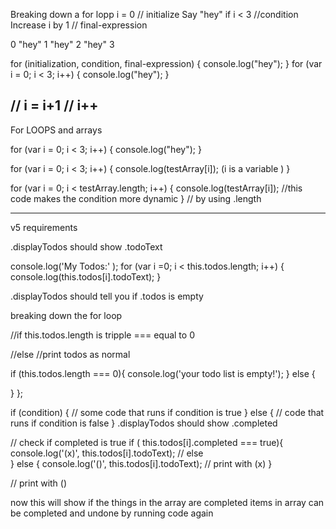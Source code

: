  Breaking down a for lopp
 i = 0               // initialize
 Say "hey" if i < 3    //condition
 Increase i by 1     // final-expression
 
 0 "hey"
 1 "hey"
 2 "hey"
 3
 
 for (initialization, condition, final-expression) {
     console.log("hey");
 }
  for (var i = 0; i < 3; i++) {
     console.log("hey");
 }
 

 // i = i+1
 // i++
 --------------
 
 For LOOPS and arrays
 
 for (var i = 0; i < 3; i++) {
     console.log("hey");
 }
 
  for (var i = 0; i < 3; i++) {
console.log(testArray[i]);        (i is a variable )
 } 
 
 for (var i = 0; i < testArray.length; i++) {
console.log(testArray[i]);            //this code makes the condition more dynamic
 }                                    // by using .length
 
 ------------------------------------
 v5 requirements
 
 .displayTodos should show .todoText
 
 console.log('My Todos:' );
    for (var i =0; i < this.todos.length; i++) {
      console.log(this.todos[i].todoText);
     }
 
 .displayTodos should tell you if .todos is empty 
 
 breaking down the for loop
 
 //if this.todos.length is tripple === equal to 0 
 
 //else
 //print todos as normal

 if (this.todos.length === 0){
    console.log('your todo list is empty!'); 
 }  else { 
    
     
   }
 };

if (condition) {
    // some code that runs if condition is true 
} else {
    // code that runs if condition is false
}
 .displayTodos should show .completed
 
 // check if completed is true 
 if ( this.todos[i].completed === true){
 console.log('(x)', this.todos[i].todoText);
 // else   
 } else {
    console.log('()', this.todos[i].todoText);              // print with (x)
 }
 
 
 // print with ()
 
 now this will show if the things in the array are completed 
 items in array can be completed and undone by running code again 
 
 
 